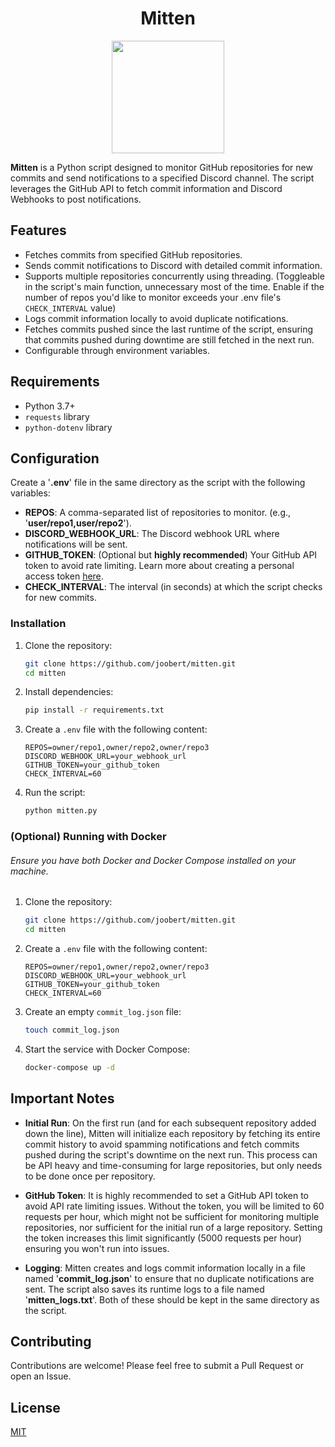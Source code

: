 <h1 align="center">
  Mitten
</h1>

<p align="center">
  <img width="180" height="180" src="https://i.imgur.com/ptCgBYk.png">
</p>

**Mitten** is a Python script designed to monitor GitHub repositories for new commits and send notifications to a specified Discord channel. The script leverages the GitHub API to fetch commit information and Discord Webhooks to post notifications.

## Features

- Fetches commits from specified GitHub repositories.
- Sends commit notifications to Discord with detailed commit information.
- Supports multiple repositories concurrently using threading. (Toggleable in the script's main function, unnecessary most of the time. Enable if the number of repos you'd like to monitor exceeds your .env file's `CHECK_INTERVAL` value)
- Logs commit information locally to avoid duplicate notifications.
- Fetches commits pushed since the last runtime of the script, ensuring that commits pushed during downtime are still fetched in the next run.
- Configurable through environment variables.

## Requirements

- Python 3.7+
- `requests` library
- `python-dotenv` library

## Configuration
Create a '**.env**' file in the same directory as the script with the following variables:
- **REPOS**: A comma-separated list of repositories to monitor. (e.g., '**user/repo1,user/repo2**').
- **DISCORD_WEBHOOK_URL**: The Discord webhook URL where notifications will be sent.
- **GITHUB_TOKEN**: (Optional but **highly recommended**) Your GitHub API token to avoid rate limiting. Learn more about creating a personal access token [here](https://docs.github.com/en/authentication/keeping-your-account-and-data-secure/managing-your-personal-access-tokens).
- **CHECK_INTERVAL**: The interval (in seconds) at which the script checks for new commits. 

### Installation

1. Clone the repository:
    ```sh
    git clone https://github.com/joobert/mitten.git
    cd mitten
    ```

2. Install dependencies:
    ```sh
    pip install -r requirements.txt
    ```

3. Create a `.env` file with the following content:
    ```env
    REPOS=owner/repo1,owner/repo2,owner/repo3
    DISCORD_WEBHOOK_URL=your_webhook_url
    GITHUB_TOKEN=your_github_token
    CHECK_INTERVAL=60
    ```

4. Run the script:
    ```sh
    python mitten.py
    ```

### (Optional) Running with Docker

###### Ensure you have both Docker and Docker Compose installed on your machine.

1. Clone the repository:
    ```sh
    git clone https://github.com/joobert/mitten.git
    cd mitten
    ```

2. Create a `.env` file with the following content:
    ```env
    REPOS=owner/repo1,owner/repo2,owner/repo3
    DISCORD_WEBHOOK_URL=your_webhook_url
    GITHUB_TOKEN=your_github_token
    CHECK_INTERVAL=60
    ```

3. Create an empty `commit_log.json` file:
    ```sh
    touch commit_log.json
    ```

4. Start the service with Docker Compose:
    ```sh
    docker-compose up -d
    ```

## Important Notes

- **Initial Run**: On the first run (and for each subsequent repository added down the line), Mitten will initialize each repository by fetching its entire commit history to avoid spamming notifications and fetch commits pushed during the script's downtime on the next run. This process can be API heavy and time-consuming for large repositories, but only needs to be done once per repository.

- **GitHub Token**: It is highly recommended to set a GitHub API token to avoid API rate limiting issues. Without the token, you will be limited to 60 requests per hour, which might not be sufficient for monitoring multiple repositories, nor sufficient for the initial run of a large repository. Setting the token increases this limit significantly (5000 requests per hour) ensuring you won't run into issues.

- **Logging**: Mitten creates and logs commit information locally in a file named '**commit_log.json**' to ensure that no duplicate notifications are sent. The script also saves its runtime logs to a file named '**mitten_logs.txt**'. Both of these should be kept in the same directory as the script.

## Contributing

Contributions are welcome! Please feel free to submit a Pull Request or open an Issue.

## License

[MIT](https://choosealicense.com/licenses/mit/)
